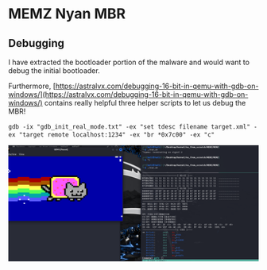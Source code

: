 # MEMZ Nyan MBR

## Debugging
I have extracted the bootloader portion of the malware and would want to debug the initial bootloader.

Furthermore, [https://astralvx.com/debugging-16-bit-in-qemu-with-gdb-on-windows/](https://astralvx.com/debugging-16-bit-in-qemu-with-gdb-on-windows/) contains really helpful three helper scripts to let us debug the MBR! 
```
gdb -ix "gdb_init_real_mode.txt" -ex "set tdesc filename target.xml" -ex "target remote localhost:1234" -ex "br *0x7c00" -ex "c"
```

![nyancatdebugging.png](nyancatdebugging.png)
